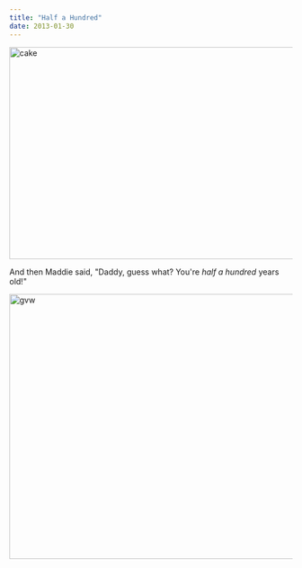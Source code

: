 ```yaml
---
title: "Half a Hundred"
date: 2013-01-30
---
```

<p><img alt="cake" src="@root/files/2013/01/cake.jpg" width="557" height="377" class="centered"></p>
<p>And then Maddie said, "Daddy, guess what? You're <em>half a hundred</em> years old!"</p>
<p><img alt="gvw" src="@root/files/2013/01/gvw.png" width="584" height="471" class="centered"></p>
